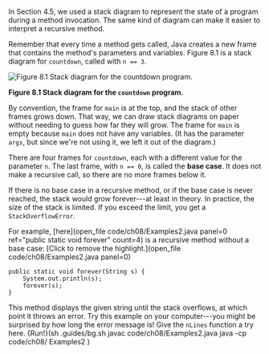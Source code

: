 In Section 4.5, we used a stack diagram to represent the state of a program during a method invocation. The same kind of diagram can make it easier to interpret a recursive method.

Remember that every time a method gets called, Java creates a new frame that contains the method's parameters and variables. Figure 8.1 is a stack diagram for `countdown`, called with `n == 3`.

![Figure 8.1 Stack diagram for the `countdown` program.](figs/stack2.jpg)

**Figure 8.1 Stack diagram for the `countdown` program.**

By convention, the frame for `main` is at the top, and the stack of other frames grows down. That way, we can draw stack diagrams on paper without needing to guess how far they will grow. The frame for `main` is empty because `main` does not have any variables. (It has the parameter `args`, but since we're not using it, we left it out of the diagram.)


There are four frames for `countdown`, each with a different value for the parameter `n`. The last frame, with `n == 0`, is called the **base case**. It does not make a recursive call, so there are no more frames below it.


If there is no base case in a recursive method, or if the base case is never reached, the stack would grow forever---at least in theory. In practice, the size of the stack is limited. If you exceed the limit, you get a `StackOverflowError`.

For example, [here](open_file code/ch08/Examples2.java panel=0 ref="public static void forever" count=4) is a recursive method without a base case:
[Click to remove the highlight.](open_file code/ch08/Examples2.java panel=0)


```code
public static void forever(String s) {
    System.out.println(s);
    forever(s);
}
```


This method displays the given string until the stack overflows, at which point it throws an error. Try this example on your computer---you might be surprised by how long the error message is! Give the `nLines` function a try here.
{Run!}(sh .guides/bg.sh javac code/ch08/Examples2.java java -cp code/ch08/ Examples2 )
